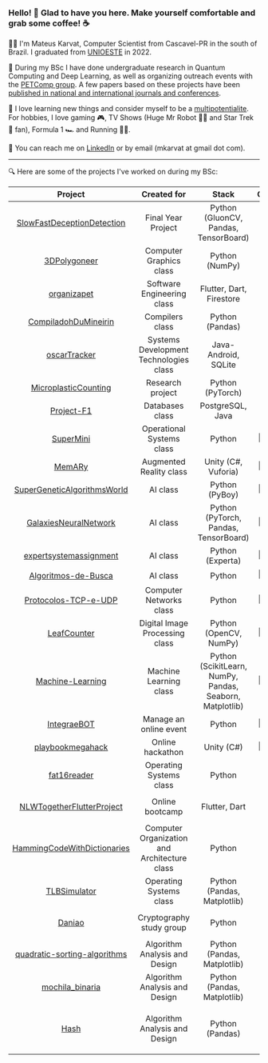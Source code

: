### Hello! :wave: Glad to have you here. Make yourself comfortable and grab some coffee! :coffee:

:man_student: I'm Mateus Karvat, Computer Scientist from Cascavel-PR in the south of Brazil. I graduated from [UNIOESTE](https://www.unioeste.br/portal/) in 2022.

:microscope: During my BSc I have done undergraduate research in Quantum Computing and Deep Learning, as well as organizing outreach events with the [PETComp group](https://petsite-bd39a.web.app/). A few papers based on these projects have been [published in national and international journals and conferences](https://scholar.google.com.br/citations?user=0NHCSV4AAAAJ).

:cowboy_hat_face: I love learning new things and consider myself to be a [multipotentialite](https://puttylike.com/terminology/). For hobbies, I love gaming :video_game:, TV Shows (Huge Mr Robot :man_technologist: and Star Trek :vulcan_salute: fan), Formula 1 :racing_car: and Running :running_man:.

:incoming_envelope: You can reach me on [LinkedIn](https://www.linkedin.com/in/mateus-karvat-camara/) or by email (mkarvat at gmail dot com).

---

:mag: Here are some of the projects I've worked on during my BSc:

|            **Project**            |      **Created for**      | **Stack** | **Complexity** | **Year** |
|:---------------------------------:|:-------------------------:|:---------:|:--------------:|:--------:|
|     [SlowFastDeceptionDetection](https://github.com/MahatKC/SlowFastDeceptionDetection)    |   Final Year Project                        |  Python (GluonCV, Pandas, TensorBoard)         |  :large_blue_circle: :large_blue_circle: :large_blue_circle: :large_blue_circle: :large_blue_circle:              |    2022      |
|            [3DPolygoneer](https://github.com/MahatKC/3DPolygoneer)           |         Computer Graphics class                  |   Python (NumPy)        |      :large_blue_circle: :large_blue_circle: :large_blue_circle: :large_blue_circle: :large_blue_circle:          |     2021     |
|            [organizapet](https://github.com/MahatKC/organizapet)            |    Software Engineering class                       |  Flutter, Dart, Firestore         |  :large_blue_circle: :large_blue_circle: :large_blue_circle: :large_blue_circle:  :black_circle:            |      2021    |
|        [CompiladohDuMineirin](https://github.com/igorFNegrizoli/CompiladohDuMineirin)       |   Compilers class                        |   Python (Pandas)        |    :large_blue_circle: :large_blue_circle:  :large_blue_circle: :large_blue_circle: :black_circle:            |    2022      |
|            [oscarTracker](https://github.com/igorFNegrizoli/oscarTracker)           |   Systems Development Technologies class                        |  Java-Android, SQLite        |      :large_blue_circle: :large_blue_circle:  :large_blue_circle: :black_circle: :black_circle:          |     2021     |
|        [MicroplasticCounting](https://github.com/MahatKC/MicroplasticCounting)       |     Research project                      |  Python (PyTorch)         |     :large_blue_circle: :large_blue_circle: :large_blue_circle:  :black_circle: :black_circle:         |      2021    |
|             [Project-F1](https://github.com/AmandaIsrael/Project-F1)            |   Databases class                        |  PostgreSQL, Java         |    :large_blue_circle: :large_blue_circle: :large_blue_circle: :black_circle: :black_circle:            |    2021      |
|             [SuperMini](https://github.com/MahatKC/SuperMini)             | Operational Systems class |   Python  | :large_blue_circle: :large_blue_circle: :black_circle: :black_circle: :black_circle:               |     2022     |
|               [MemARy](https://github.com/MahatKC/MemARy)              |            Augmented Reality class               |Unity (C#, Vuforia)|       :large_blue_circle: :large_blue_circle: :black_circle: :black_circle: :black_circle:         |    2020      |
|    [SuperGeneticAlgorithmsWorld](https://github.com/MahatKC/SuperGeneticAlgorithmsWorld)    |      AI class                     |  Python (PyBoy)         |      :large_blue_circle: :large_blue_circle: :black_circle: :black_circle: :black_circle:          |      2021    | 
|       [GalaxiesNeuralNetwork](https://github.com/MahatKC/GalaxiesNeuralNetwork)       |         AI class                  |  Python (PyTorch, Pandas, TensorBoard)         |        :large_blue_circle: :large_blue_circle:  :black_circle: :black_circle: :black_circle:        |      2021    |
|       [expertsystemassignment](https://github.com/MahatKC/expertsystemassignment)      |       AI class                    | Python (Experta)          |          :large_blue_circle: :large_blue_circle:  :black_circle: :black_circle: :black_circle:      |     2021     |
| [Algoritmos-de-Busca](https://github.com/MahatKC/Trabalho-IA---Algoritmos-de-Busca) |        AI class                   |   Python        |   :large_blue_circle: :large_blue_circle:  :black_circle: :black_circle: :black_circle:             |      2021    |
|        [Protocolos-TCP-e-UDP](https://github.com/robertaalcantara/Protocolos-TCP-e-UDP)       |   Computer Networks class                        |    Python       |   :large_blue_circle: :large_blue_circle:  :black_circle: :black_circle: :black_circle:             |    2022      |
|            [LeafCounter](https://github.com/matheusnunesismael/LeafCounter)            |   Digital Image Processing class                        |  Python (OpenCV, NumPy)          |   :large_blue_circle: :large_blue_circle:  :black_circle: :black_circle: :black_circle:             |   2020       |
| [Machine-Learning](https://github.com/Daniel-Boll/Machine-Learning) |   Machine Learning class                        |  Python (ScikitLearn, NumPy, Pandas, Seaborn, Matplotlib)         |    :large_blue_circle: :large_blue_circle: :black_circle: :black_circle: :black_circle:            |    2020      |
|            [IntegraeBOT](https://github.com/MahatKC/IntegraeBOT)            |   Manage an online event                        |   Python        |            :large_blue_circle: :large_blue_circle:  :black_circle: :black_circle: :black_circle:    |     2021     |
|          [playbookmegahack](https://github.com/MahatKC/playbookmegahack)         |   Online hackathon                        |   Unity (C#)        |         :large_blue_circle: :large_blue_circle: :black_circle: :black_circle: :black_circle:        |    2020      |
|            [fat16reader](https://github.com/MahatKC/fat16reader)            |   Operating Systems class                        |  Python         |           :large_blue_circle: :black_circle: :black_circle: :black_circle: :black_circle:     |      2022    |
|     [NLWTogetherFlutterProject](https://github.com/MahatKC/NLWTogetherFlutterProject)     |          Online bootcamp                 |  Flutter, Dart         |     :large_blue_circle: :black_circle: :black_circle: :black_circle: :black_circle:          |     2021     |
|    [HammingCodeWithDictionaries](https://github.com/MahatKC/HammingCodeWithDictionaries)    |   Computer Organization and Architecture class                        |    Python       |       :large_blue_circle: :black_circle: :black_circle: :black_circle: :black_circle:         |     2020     |
|            [TLBSimulator](https://github.com/MahatKC/TLBSimulator)           |   Operating Systems class                        |    Python (Pandas, Matplotlib)       |       :large_blue_circle: :black_circle: :black_circle: :black_circle: :black_circle:         |    2022      |
|               [Daniao](https://github.com/MahatKC/Daniao)              |   Cryptography study group                        |    Python       |             :large_blue_circle: :black_circle: :black_circle: :black_circle: :black_circle:   |     2021     |
|    [quadratic-sorting-algorithms](https://github.com/MahatKC/quadratic-sorting-algorithms)   |   Algorithm Analysis and Design                        |  Python (Pandas, Matplotlib)         |       :large_blue_circle: :black_circle: :black_circle: :black_circle: :black_circle:         |     2022     |
|          [mochila_binaria](https://github.com/MahatKC/mochila_binaria)          |   Algorithm Analysis and Design                        |  Python (Pandas, Matplotlib)         |    :large_blue_circle: :black_circle: :black_circle: :black_circle: :black_circle:            |    2022      |
|                [Hash](https://github.com/MahatKC/Hash)               |   Algorithm Analysis and Design                        |   Python (Pandas)        |  :large_blue_circle: :black_circle: :black_circle: :black_circle: :black_circle: <br/> &nbsp; &nbsp; &nbsp;&nbsp;  &nbsp; &nbsp; &nbsp;  &nbsp; &nbsp; &nbsp; &nbsp;  &nbsp;      |     2022     |
